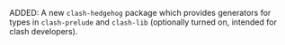 ADDED: A new `clash-hedgehog` package which provides generators for types in `clash-prelude` and `clash-lib` (optionally turned on, intended for clash developers).
